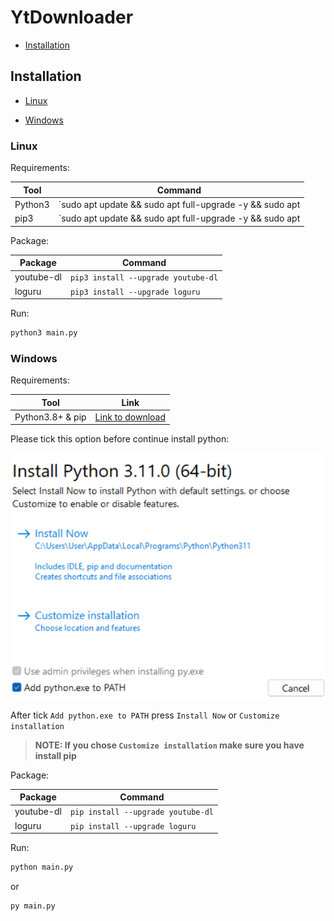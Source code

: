 # YtDownloader

- [Installation](#Installation)

## Installation

- [Linux](#Linux)

- [Windows](#Windows)

### Linux

Requirements:

| Tool    | Command                                                      |
| ------- | ------------------------------------------------------------ |
| Python3 | `sudo apt update && sudo apt full-upgrade -y && sudo apt |install python3 -y` |
| pip3    | `sudo apt update && sudo apt full-upgrade -y && sudo apt |install python3 -y` |

Package:

| Package    | Command |
| ---------- | --------------- |
| youtube-dl | `pip3 install --upgrade youtube-dl` |
| loguru     | `pip3 install --upgrade loguru` |

Run:

```bash
python3 main.py
```

### Windows

Requirements:

| Tool             | Link                                                  |
| ---------------- | ----------------------------------------------------- |
| Python3.8+ & pip | [Link to download](https://www.python.org/downloads/) |

Please tick this option before continue install python:

![install_option](Image/py_install.png)

After tick `Add python.exe to PATH` press `Install Now` or `Customize installation`

> **NOTE: If you chose `Customize installation` make sure you have install pip**

Package:

| Package    | Command                            |
| ---------- | ---------------------------------- |
| youtube-dl | `pip install --upgrade youtube-dl` |
| loguru     | `pip install --upgrade loguru`     |

Run:

```bash
python main.py
```

or

```bash
py main.py
```



